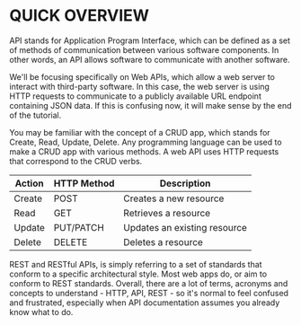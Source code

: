 # QUICK OVERVIEW

API stands for Application Program Interface, which can be defined as a set of methods of communication between various software components. 
In other words, an API allows software to communicate with another software.

We'll be focusing specifically on Web APIs, which allow a web server to interact with third-party software. 
In this case, the web server is using HTTP requests to communicate to a publicly available URL endpoint containing JSON data. 
If this is confusing now, it will make sense by the end of the tutorial.

You may be familiar with the concept of a CRUD app, which stands for Create, Read, Update, Delete. 
Any programming language can be used to make a CRUD app with various methods. 
A web API uses HTTP requests that correspond to the CRUD verbs.

| Action  | HTTP Method | Description 
| ------------- | ------------- | ------------- |
| Create  | POST  | Creates a new resource
| Read  | GET  | Retrieves a resource 
| Update  | PUT/PATCH  | Updates an existing resource 
| Delete  | DELETE  | Deletes a resource 

REST and RESTful APIs, is simply referring to a set of standards that conform to a specific architectural style. 
Most web apps do, or aim to conform to REST standards. 
Overall, there are a lot of terms, acronyms and concepts to understand - HTTP, API, REST - so it's normal to feel confused and frustrated, 
especially when API documentation assumes you already know what to do.
